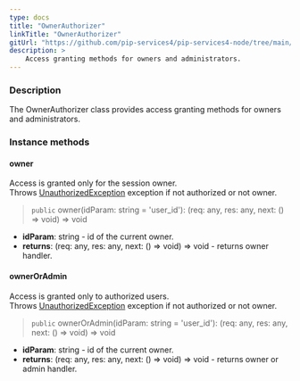 ```yaml
---
type: docs
title: "OwnerAuthorizer"
linkTitle: "OwnerAuthorizer"
gitUrl: "https://github.com/pip-services4/pip-services4-node/tree/main/pip-services4-http-node"
description: >
    Access granting methods for owners and administrators.
---
```


### Description

The OwnerAuthorizer class provides access granting methods for owners and administrators.

### Instance methods

#### owner
Access is granted only for the session owner.  
Throws [UnauthorizedException](../../../commons/errors/unauthorized_exception) exception if not authorized or not owner.

> `public` owner(idParam: string = 'user_id'): (req: any, res: any, next: () => void) => void

- **idParam**: string - id of the current owner.
- **returns**: (req: any, res: any, next: () => void) => void - returns owner handler.

#### ownerOrAdmin
Access is granted only to authorized users.   
Throws [UnauthorizedException](../../../commons/errors/unauthorized_exception) exception if not authorized or not owner.

> `public` ownerOrAdmin(idParam: string = 'user_id'): (req: any, res: any, next: () => void) => void

- **idParam**: string - id of the current owner.
- **returns**: (req: any, res: any, next: () => void) => void - returns owner or admin handler.